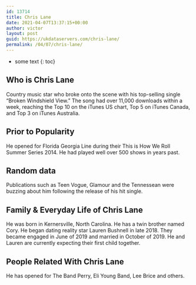 ```yaml
---
id: 13714
title: Chris Lane
date: 2021-04-07T13:37:15+00:00
author: victor
layout: post
guid: https://ukdataservers.com/chris-lane/
permalink: /04/07/chris-lane/
---
```


* some text
{: toc}


## Who is Chris Lane



Country music star who broke onto the scene with his top-selling single &#8220;Broken Windshield View.&#8221; The song had over 11,000 downloads within a week, reaching the Top 10 on the iTunes US chart, Top 5 on iTunes Canada, and Top 3 on iTunes Australia.

                
                
                
## Prior to Popularity



He opened for Florida Georgia Line during their This is How We Roll Summer Series 2014. He had played well over 500 shows in years past.

                
                
                
## Random data



Publications such as Teen Vogue, Glamour and the Tennessean were buzzing about him following the release of his hit single.

                
                
                
## Family & Everyday Life of Chris Lane



He was born in Kernersville, North Carolina. He has a twin brother named Cory. He began dating reality star Lauren Bushnell in late 2018. They became engaged in June of 2019 and married in October of 2019. He and Lauren are currently expecting their first child together. 

                
                
                
## People Related With Chris Lane



He has opened for The Band Perry, Eli Young Band, Lee Brice and others.

                
              
            
          
          
          
